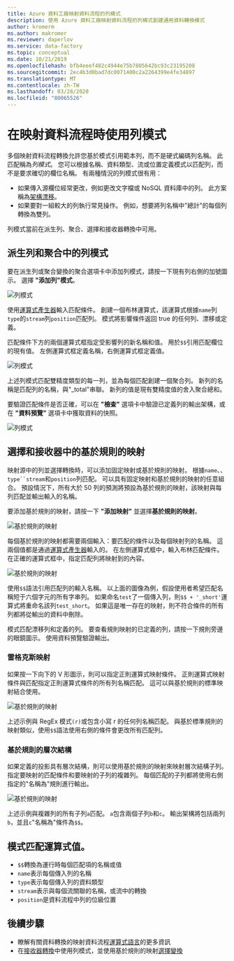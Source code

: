 ```yaml
---
title: Azure 資料工廠映射資料流程的列模式
description: 使用 Azure 資料工廠映射資料流程的列模式創建通用資料轉換模式
author: kromerm
ms.author: makromer
ms.reviewer: daperlov
ms.service: data-factory
ms.topic: conceptual
ms.date: 10/21/2019
ms.openlocfilehash: bfb4eeef482c4944e75b7805642bc93c23195208
ms.sourcegitcommit: 2ec4b3d0bad7dc0071400c2a2264399e4fe34897
ms.translationtype: MT
ms.contentlocale: zh-TW
ms.lasthandoff: 03/28/2020
ms.locfileid: "80065526"
---
```

# <a name="using-column-patterns-in-mapping-data-flow"></a>在映射資料流程時使用列模式

多個映射資料流程轉換允許您基於模式引用範本列，而不是硬式編碼列名稱。 此匹配稱為*列模式*。 您可以根據名稱、資料類型、流或位置定義模式以匹配列，而不是要求確切的欄位名稱。 有兩種情況的列模式很有用：

* 如果傳入源欄位經常更改，例如更改文字檔或 NoSQL 資料庫中的列。 此方案稱為[架構漂移](concepts-data-flow-schema-drift.md)。
* 如果要對一組較大的列執行常見操作。 例如，想要將列名稱中"總計"的每個列轉換為雙列。

列模式當前在派生列、聚合、選擇和接收器轉換中可用。

## <a name="column-patterns-in-derived-column-and-aggregate"></a>派生列和聚合中的列模式

要在派生列或聚合變換的聚合選項卡中添加列模式，請按一下現有列右側的加號圖示。 選擇 **"添加列"模式**。 

![列模式](media/data-flow/columnpattern.png "資料行模式")

使用[運算式產生器](concepts-data-flow-expression-builder.md)輸入匹配條件。 創建一個布林運算式，該運算式根據`name`列`type`的`stream`列`position`匹配列。 模式將影響條件返回 true 的任何列、漂移或定義。

匹配條件下方的兩個運算式框指定受影響列的新名稱和值。 用於`$$`引用匹配欄位的現有值。 左側運算式框定義名稱，右側運算式框定義值。

![列模式](media/data-flow/columnpattern2.png "資料行模式")

上述列模式匹配雙精度類型的每一列，並為每個匹配創建一個聚合列。 新列的名稱是匹配列的名稱，與"_total"串聯。 新列的值是現有雙精度值的舍入聚合總和。

要驗證匹配條件是否正確，可以在 **"檢查"** 選項卡中驗證已定義列的輸出架構，或在 **"資料預覽"** 選項卡中獲取資料的快照。 

![列模式](media/data-flow/columnpattern3.png "資料行模式")

## <a name="rule-based-mapping-in-select-and-sink"></a>選擇和接收器中的基於規則的映射

映射源中的列並選擇轉換時，可以添加固定映射或基於規則的映射。 根據`name`、、`type``stream`和`position`列匹配。 可以具有固定映射和基於規則的映射的任意組合。 預設情況下，所有大於 50 列的預測將預設為基於規則的映射，該映射與每列匹配並輸出輸入的名稱。 

要添加基於規則的映射，請按一下 **"添加映射"** 並選擇**基於規則的映射**。

![基於規則的映射](media/data-flow/rule2.png "規則型對應")

每個基於規則的映射都需要兩個輸入：要匹配的條件以及每個映射列的名稱。 這兩個值都是通過[運算式產生器](concepts-data-flow-expression-builder.md)輸入的。 在左側運算式框中，輸入布林匹配條件。 在正確的運算式框中，指定匹配列將映射到的內容。

![基於規則的映射](media/data-flow/rule-based-mapping.png "規則型對應")

使用`$$`語法引用匹配列的輸入名稱。 以上面的圖像為例，假設使用者希望匹配名稱短于六個字元的所有字串列。 如果命名`test`了一個傳入列，則`$$ + '_short'`運算式將重命名該列`test_short`。 如果這是唯一存在的映射，則不符合條件的所有列都將從輸出的資料中刪除。

模式匹配漂移列和定義的列。 要查看規則映射的已定義的列，請按一下規則旁邊的眼鏡圖示。 使用資料預覽驗證輸出。

### <a name="regex-mapping"></a>雷格克斯映射

如果按一下向下的 V 形圖示，則可以指定正則運算式映射條件。 正則運算式映射條件與匹配指定正則運算式條件的所有列名稱匹配。 這可以與基於規則的標準映射結合使用。

![基於規則的映射](media/data-flow/regex-matching.png "規則型對應")

上述示例與 RegEx 模式`(r)`或包含小寫 r 的任何列名稱匹配。 與基於標準規則的映射類似，使用`$$`語法使用右側的條件會更改所有匹配列。

### <a name="rule-based-hierarchies"></a>基於規則的層次結構

如果定義的投影具有層次結構，則可以使用基於規則的映射來映射層次結構子列。 指定要映射的匹配條件和要映射的子列的複雜列。 每個匹配的子列都將使用右側指定的"名稱為"規則進行輸出。

![基於規則的映射](media/data-flow/rule-based-hierarchy.png "規則型對應")

上述示例與複雜列的所有子列`a`匹配。 `a`包含兩個子列`b`和`c`。 輸出架構將包括兩列`b`，並且`c`"名稱為"條件為`$$`。

## <a name="pattern-matching-expression-values"></a>模式匹配運算式值。

* `$$`轉換為運行時每個匹配項的名稱或值
* `name`表示每個傳入列的名稱
* `type`表示每個傳入列的資料類型
* `stream`表示與每個流關聯的名稱，或流中的轉換
* `position`是資料流程中列的位級位置

## <a name="next-steps"></a>後續步驟
* 瞭解有關資料轉換的映射資料流程[運算式語言](data-flow-expression-functions.md)的更多資訊
* 在[接收器轉換](data-flow-sink.md)中使用列模式，並使用基於規則的映射[選擇變換](data-flow-select.md)
